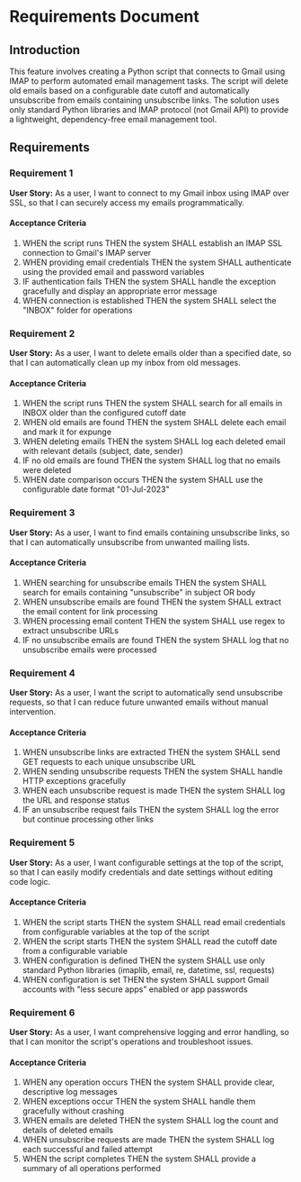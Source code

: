 # Requirements Document

## Introduction

This feature involves creating a Python script that connects to Gmail using IMAP to perform automated email management tasks. The script will delete old emails based on a configurable date cutoff and automatically unsubscribe from emails containing unsubscribe links. The solution uses only standard Python libraries and IMAP protocol (not Gmail API) to provide a lightweight, dependency-free email management tool.

## Requirements

### Requirement 1

**User Story:** As a user, I want to connect to my Gmail inbox using IMAP over SSL, so that I can securely access my emails programmatically.

#### Acceptance Criteria

1. WHEN the script runs THEN the system SHALL establish an IMAP SSL connection to Gmail's IMAP server
2. WHEN providing email credentials THEN the system SHALL authenticate using the provided email and password variables
3. IF authentication fails THEN the system SHALL handle the exception gracefully and display an appropriate error message
4. WHEN connection is established THEN the system SHALL select the "INBOX" folder for operations

### Requirement 2

**User Story:** As a user, I want to delete emails older than a specified date, so that I can automatically clean up my inbox from old messages.

#### Acceptance Criteria

1. WHEN the script runs THEN the system SHALL search for all emails in INBOX older than the configured cutoff date
2. WHEN old emails are found THEN the system SHALL delete each email and mark it for expunge
3. WHEN deleting emails THEN the system SHALL log each deleted email with relevant details (subject, date, sender)
4. IF no old emails are found THEN the system SHALL log that no emails were deleted
5. WHEN date comparison occurs THEN the system SHALL use the configurable date format "01-Jul-2023"

### Requirement 3

**User Story:** As a user, I want to find emails containing unsubscribe links, so that I can automatically unsubscribe from unwanted mailing lists.

#### Acceptance Criteria

1. WHEN searching for unsubscribe emails THEN the system SHALL search for emails containing "unsubscribe" in subject OR body
2. WHEN unsubscribe emails are found THEN the system SHALL extract the email content for link processing
3. WHEN processing email content THEN the system SHALL use regex to extract unsubscribe URLs
4. IF no unsubscribe emails are found THEN the system SHALL log that no unsubscribe emails were processed

### Requirement 4

**User Story:** As a user, I want the script to automatically send unsubscribe requests, so that I can reduce future unwanted emails without manual intervention.

#### Acceptance Criteria

1. WHEN unsubscribe links are extracted THEN the system SHALL send GET requests to each unique unsubscribe URL
2. WHEN sending unsubscribe requests THEN the system SHALL handle HTTP exceptions gracefully
3. WHEN each unsubscribe request is made THEN the system SHALL log the URL and response status
4. IF an unsubscribe request fails THEN the system SHALL log the error but continue processing other links

### Requirement 5

**User Story:** As a user, I want configurable settings at the top of the script, so that I can easily modify credentials and date settings without editing code logic.

#### Acceptance Criteria

1. WHEN the script starts THEN the system SHALL read email credentials from configurable variables at the top of the script
2. WHEN the script starts THEN the system SHALL read the cutoff date from a configurable variable
3. WHEN configuration is defined THEN the system SHALL use only standard Python libraries (imaplib, email, re, datetime, ssl, requests)
4. WHEN configuration is set THEN the system SHALL support Gmail accounts with "less secure apps" enabled or app passwords

### Requirement 6

**User Story:** As a user, I want comprehensive logging and error handling, so that I can monitor the script's operations and troubleshoot issues.

#### Acceptance Criteria

1. WHEN any operation occurs THEN the system SHALL provide clear, descriptive log messages
2. WHEN exceptions occur THEN the system SHALL handle them gracefully without crashing
3. WHEN emails are deleted THEN the system SHALL log the count and details of deleted emails
4. WHEN unsubscribe requests are made THEN the system SHALL log each successful and failed attempt
5. WHEN the script completes THEN the system SHALL provide a summary of all operations performed